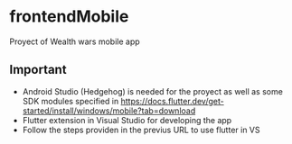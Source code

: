 # frontendMobile
Proyect of Wealth wars mobile app

## Important
- Android Studio (Hedgehog) is needed for the proyect as well as some SDK modules specified in https://docs.flutter.dev/get-started/install/windows/mobile?tab=download
- Flutter extension in Visual Studio for developing the app
- Follow the steps providen in the previus URL to use flutter in VS
